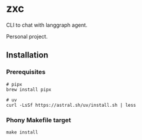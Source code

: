 # zxc

CLI to chat with langgraph agent.

Personal project.

## Installation

### Prerequisites
```
# pipx
brew install pipx

# uv
curl -LsSf https://astral.sh/uv/install.sh | less
```

### Phony Makefile target

```
make install
```
